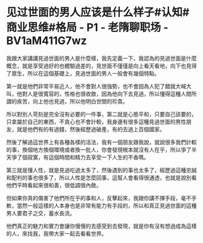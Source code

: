 # 见过世面的男人应该是什么样子#认知#商业思维#格局 - P1 - 老隋聊职场 - BV1aM411G7wz

我跟大家講講見過世面的男人是什麼樣，我先定義一下，我認為的見過世面是什麼概念，就是享受過好的也體驗過差的，見世面不僅僅是向上看天看地，向下也見得了眾生，所以在這個基礎上，見過世面的男人一般會有幾個特點。

第一就是他們非常平易近人，他不會對人很強勢，也不會因為人犯了錯就大喊大叫，他對人是很寬容的，性格也很收斂，因為他向下去見過，所以懂得這種人間所謂的疾苦，向上他也見過，所以他明白世間的珍貴。

所以對別人苛刻是完全沒有必要的一件事，第二就是心態平和，只要自己該要的，只拿屬於自己的東西，不貪心也不會計較，我身邊有很多這種見過世面的男性朋友，就是他們有的有過錢，然後經歷過破產，有的去過上百個國家。

然後了解過這世界上有各種各樣的活法，我有一個朋友跟我說，就說很多我們計較的事，換個地方換個環境或者換一批人，你會發現根本就沒有人在乎，所以爭了半天爭了個寂寞，有這個時間和精力去享受一下人生的不香嗎。

第三就是懂人性，就是見過吃過太多了，然後遇到的事也太多了，經歷過這種忠誠和配判的事也很多了，所以人性是怎麼回事，這幫人會看得很通透，也就是說別看他們平時看起來很和善，很低調很內斂。

但如果你真的傷害了他們所在乎的事和人，反擊起來，我跟你講不擇手段，毫不手軟，當然一般這樣的人本身也是非常有能力有手段的，所以和真正見過世面的這種男人要君子之交，蓄水長流。

他們真正的魅力和實力會讓你慢慢的去感受到去發現，就是你有沒有想過成為這樣的人，來找我，我帶大家一起去看看世界。


